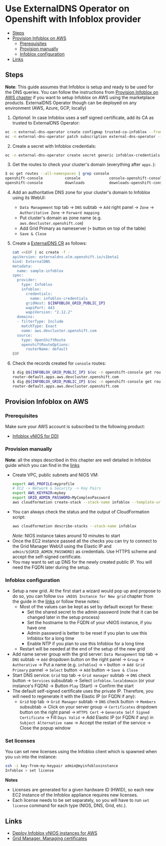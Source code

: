 # Use ExternalDNS Operator on Openshift with Infoblox provider

- [Steps](#steps)
- [Provision Infoblox on AWS](#provision-infoblox-on-aws)
    - [Prerequisites](#prerequisites)
    - [Provision manually](#provision-manually)
    - [Infoblox configuration](#infoblox-configuration)
- [Links](#links)

## Steps

**Note**: This guide assumes that Infoblox is setup and ready to be used for the DNS queries. You can follow the instructions from [Provision Infoblox on AWS chapter](#provision-infoblox-on-aws) if you want to setup Infoblox on AWS using the marketplace products. ExternalDNS Operator though can be deployed on any environment (AWS, Azure, GCP, locally)

1. _Optional_: In case Infoblox uses a self signed certificate, add its CA as trusted to ExternalDNS Operator:
```sh
oc -n external-dns-operator create configmap trusted-ca-infoblox --from-file=ca-bundle.crt=/path/to/pem/encoded/infoblox/ca
oc -n external-dns-operator patch subscription external-dns-operator --type='json' -p='[{"op": "add", "path": "/spec/config", "value":{"env":[{"name":"TRUSTED_CA_CONFIGMAP_NAME","value":"trusted-ca-infoblox"}]}}]'
```

2. Create a secret with Infoblox credentials:
```sh
oc -n external-dns-operator create secret generic infoblox-credentials --from-literal=EXTERNAL_DNS_INFOBLOX_WAPI_USERNAME=${INFOBLOX_USERNAME} --from-literal=EXTERNAL_DNS_INFOBLOX_WAPI_PASSWORD=${INFOBLOX_PASSWORD}
```

3. Get the routes to check your cluster's domain (everything after `apps.`):
```sh
$ oc get routes --all-namespaces | grep console
openshift-console          console             console-openshift-console.apps.aws.devcluster.openshift.com                       console             https   reencrypt/Redirect     None
openshift-console          downloads           downloads-openshift-console.apps.aws.devcluster.openshift.com                     downloads           http    edge/Redirect          None
```

4. Add an authoritative DNS zone for your cluster's domain to Infoblox using its WebUI:
    - `Data Management` top tab -> `DNS` subtab -> `Add` right panel -> `Zone` -> `Authoritative Zone` -> `Forward mapping`
    - Put cluster's domain as zone name (e.g. `aws.devcluster.openshift.com`)
    - Add Grid Primary as nameserver (`+` button on top of the table)
    - `Save & Close`

5. Create a [ExternalDNS CR](../../config/samples/infoblox/operator_v1beta1_infoblox_openshift.yaml) as follows:
    ```sh
    cat <<EOF | oc create -f -
    apiVersion: externaldns.olm.openshift.io/v1beta1
    kind: ExternalDNS
    metadata:
      name: sample-infoblox
    spec:
      provider:
        type: Infoblox
        infoblox:
          credentials:
            name: infoblox-credentials
          gridHost: ${INFOBLOX_GRID_PUBLIC_IP}
          wapiPort: 443
          wapiVersion: "2.12.2"
      domains:
      - filterType: Include
        matchType: Exact
        name: aws.devcluster.openshift.com
      source:
        type: OpenShiftRoute
        openshiftRouteOptions:
          routerName: default
    EOF
    ```

6. Check the records created for `console` routes:
    ```sh
    $ dig @${INFOBLOX_GRID_PUBLIC_IP} $(oc -n openshift-console get route console --template='{{range .status.ingress}}{{if eq "default" .routerName}}{{.host}}{{end}}{{end}}') +short
    router-default.apps.aws.devcluster.openshift.com
    $ dig @${INFOBLOX_GRID_PUBLIC_IP} $(oc -n openshift-console get route downloads --template='{{range .status.ingress}}{{if eq "default" .routerName}}{{.host}}{{end}}{{end}}') +short
    router-default.apps.aws.devcluster.openshift.com
    ```

## Provision Infoblox on AWS

### Prerequisites
Make sure your AWS account is subscribed to the following product:
- [Infoblox vNIOS for DDI](https://aws.amazon.com/marketplace/pp/prodview-opxe3p2cgudwe)

### Provision manually
**Note**: all the steps described in this chapter are well detailed in Infoblox guide which you can find in the [links](#links)

- Create VPC, public subnets and NIOS VM:
    ```sh
    export AWS_PROFILE=myprofile
    # EC2 -> Network & Security -> Key Pairs
    export AWS_KEYPAIR=mykey
    export GRID_ADMIN_PASSWORD=MyComplexPassword
    aws cloudformation create-stack --stack-name infoblox --template-url https://raw.githubusercontent.com/openshift/external-dns-operator/refs/heads/infoblox-cloudformation-test-instance/docs/scripts/cloud-formation-infoblox.yaml --parameters ParameterKey=EnvironmentName,ParameterValue=infoblox ParameterKey=NiosKeyPair,ParameterValue=${AWS_KEYPAIR} ParameterKey=GridAdminPassword,ParameterValue=${GRID_ADMIN_PASSWORD}
    ```
- You can always check the status and the output of CloudFormation script:
    ```sh
    aws cloudformation describe-stacks --stack-name infoblox
    ```
    _Note_: NIOS instance takes around 10 minutes to start
- Once the EC2 instance passed all the checks you can try to connect to the Grid Manager WebUI using the Elastic IP and `admin/${GRID_ADMIN_PASSWORD}` as credentials. Use HTTPS scheme and accept the self-signed certificate.
- You may want to set up DNS for the newly created public IP. You will need the FQDN later during the setup.

### Infoblox configuration
- Setup a new grid. At the first start a wizard would pop up and propose to do so, you can follow `Use vNIOS Instance for New grid` chapter from the guide in the [links](#links) or follow these notes:
    - Most of the values can be kept as set by default except for these:
        - Set the shared secret to the admin password (note that it can be changed later in the setup process)
        - Set the hostname to the FQDN of your vNIOS instance, if you have one
        - Admin password is better to be reset if you plan to use this Infoblox for a long time
        - Enable NTP if you plan to use this Infoblox for a long time
    - Restart will be needed at the end of the setup of the new grid
- Add name server group with the grid server: `Data Management` top tab -> `DNS` subtab -> `Add` dropdown button on the right panel -> `Group` -> `Authorative` -> Put a name (e.g. `infoblox`) -> `+` button -> `Add Grid Primary` pannel -> `Select` button -> `Add` button -> `Save & Close`
- Start DNS service: `Grid` top tab -> `Grid manager` subtab -> `DNS` check button -> `Services` subsubtab -> Select `infoblox.localdomain` (or your instance's FQDN) -> Button `Play` (Start) -> Confirm the start
- The default self-signed certificate uses the private IP. Therefore, you will need to regenerate it with the Elastic IP (or FQDN if any):
    - `Grid` top tab -> `Grid Manager` subtab -> `DNS` check button -> `Members` subsubtab -> Click on your server group -> `Certificates` dropdown button on the right panel -> `HTTPS Cert` -> `Generate Self Signed Certificate` -> Fill `Days Valid` -> Add Elastic IP (or FQDN if any) in `Subject Alternative name` -> Accept the restart of the service -> Close the popup window

### Set licenses

You can set new licenses using the Infoblox client which is spawned when you `ssh` into the instance:
```bash
ssh -i key-from-my-keypair admin@myinfobloxinstance
Infoblox > set license
```

**Notes**
- Licenses are generated for a given hardware ID (HWID), so each new EC2 instance of the Infoblox appliance requires new licenses.
- Each license needs to be set separately, so you will have to run `set license` command for each type (NIOS, DNS, Grid, etc.).


## Links
- [Deploy Infoblox vNIOS instances for AWS](https://www.infoblox.com/wp-content/uploads/infoblox-deployment-guide-deploy-infoblox-vnios-instances-for-aws.pdf)
- [Grid Manager. Managing certificates](https://docs.infoblox.com/display/NAG8/Managing+Certificates)
